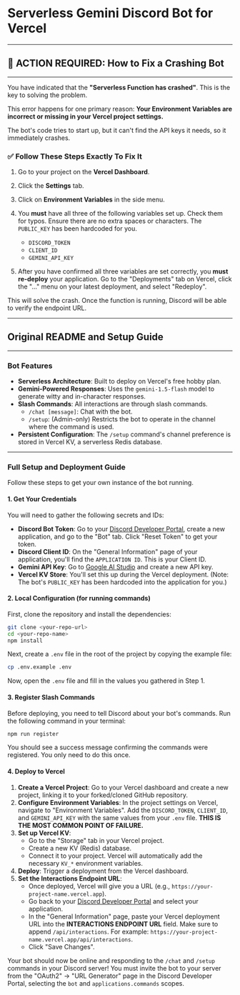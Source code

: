 # Serverless Gemini Discord Bot for Vercel

---
## 🔴 ACTION REQUIRED: How to Fix a Crashing Bot
---

You have indicated that the **"Serverless Function has crashed"**. This is the key to solving the problem.

This error happens for one primary reason: **Your Environment Variables are incorrect or missing in your Vercel project settings.**

The bot's code tries to start up, but it can't find the API keys it needs, so it immediately crashes.

### ✅ **Follow These Steps Exactly To Fix It**

1.  Go to your project on the **Vercel Dashboard**.
2.  Click the **Settings** tab.
3.  Click on **Environment Variables** in the side menu.
4.  You **must** have all three of the following variables set up. Check them for typos. Ensure there are no extra spaces or characters. The `PUBLIC_KEY` has been hardcoded for you.

    - `DISCORD_TOKEN`
    - `CLIENT_ID`
    - `GEMINI_API_KEY`

5.  After you have confirmed all three variables are set correctly, you **must re-deploy** your application. Go to the "Deployments" tab on Vercel, click the "..." menu on your latest deployment, and select "Redeploy".

This will solve the crash. Once the function is running, Discord will be able to verify the endpoint URL.

---
## Original README and Setup Guide
---

### Bot Features

- **Serverless Architecture**: Built to deploy on Vercel's free hobby plan.
- **Gemini-Powered Responses**: Uses the `gemini-1.5-flash` model to generate witty and in-character responses.
- **Slash Commands**: All interactions are through slash commands.
  - `/chat [message]`: Chat with the bot.
  - `/setup`: (Admin-only) Restricts the bot to operate in the channel where the command is used.
- **Persistent Configuration**: The `/setup` command's channel preference is stored in Vercel KV, a serverless Redis database.

---

### Full Setup and Deployment Guide

Follow these steps to get your own instance of the bot running.

#### 1. Get Your Credentials

You will need to gather the following secrets and IDs:

- **Discord Bot Token**: Go to your [Discord Developer Portal](https://discord.com/developers/applications), create a new application, and go to the "Bot" tab. Click "Reset Token" to get your token.
- **Discord Client ID**: On the "General Information" page of your application, you'll find the `APPLICATION ID`. This is your Client ID.
- **Gemini API Key**: Go to [Google AI Studio](https://aistudio.google.com/app/apikey) and create a new API key.
- **Vercel KV Store**: You'll set this up during the Vercel deployment.
(Note: The bot's `PUBLIC_KEY` has been hardcoded into the application for you.)

#### 2. Local Configuration (for running commands)

First, clone the repository and install the dependencies:

```bash
git clone <your-repo-url>
cd <your-repo-name>
npm install
```

Next, create a `.env` file in the root of the project by copying the example file:

```bash
cp .env.example .env
```

Now, open the `.env` file and fill in the values you gathered in Step 1.

#### 3. Register Slash Commands

Before deploying, you need to tell Discord about your bot's commands. Run the following command in your terminal:

```bash
npm run register
```

You should see a success message confirming the commands were registered. You only need to do this once.

#### 4. Deploy to Vercel

1.  **Create a Vercel Project**: Go to your Vercel dashboard and create a new project, linking it to your forked/cloned GitHub repository.
2.  **Configure Environment Variables**: In the project settings on Vercel, navigate to "Environment Variables". Add the `DISCORD_TOKEN`, `CLIENT_ID`, and `GEMINI_API_KEY` with the same values from your `.env` file. **THIS IS THE MOST COMMON POINT OF FAILURE.**
3.  **Set up Vercel KV**:
    - Go to the "Storage" tab in your Vercel project.
    - Create a new KV (Redis) database.
    - Connect it to your project. Vercel will automatically add the necessary `KV_*` environment variables.
4.  **Deploy**: Trigger a deployment from the Vercel dashboard.
5.  **Set the Interactions Endpoint URL**:
    - Once deployed, Vercel will give you a URL (e.g., `https://your-project-name.vercel.app`).
    - Go back to your [Discord Developer Portal](https://discord.com/developers/applications) and select your application.
    - In the "General Information" page, paste your Vercel deployment URL into the **INTERACTIONS ENDPOINT URL** field. Make sure to append `/api/interactions`. For example: `https://your-project-name.vercel.app/api/interactions`.
    - Click "Save Changes".

Your bot should now be online and responding to the `/chat` and `/setup` commands in your Discord server! You must invite the bot to your server from the "OAuth2" -> "URL Generator" page in the Discord Developer Portal, selecting the `bot` and `applications.commands` scopes.
